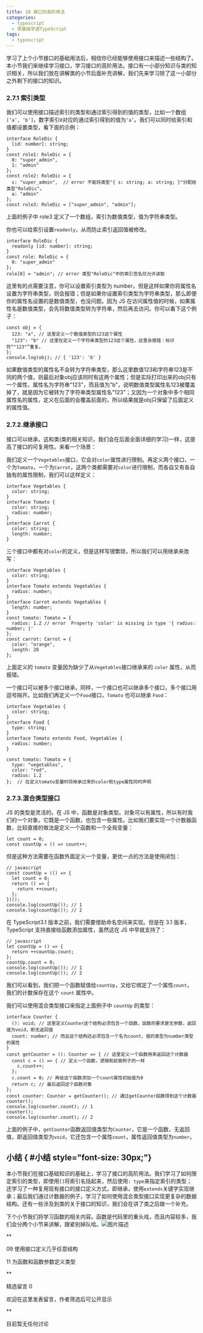 ```yaml
---
title: 10 接口的高阶用法
categories: 
  - typescript
  - 零基础学透TypeScript
tags: 
  - typescript
---
```


学习了上个小节接口的基础用法后，相信你已经能够使用接口来描述一些结构了。本小节我们来继续学习接口，学习接口的高阶用法。接口有一小部分知识与类的知识相关，所以我们放在讲解类的小节后面补充讲解，我们先来学习除了这一小部分之外剩下的接口的知识。

### 2.7.1 索引类型

我们可以使用接口描述索引的类型和通过索引得到的值的类型，比如一个数组`[‘a’, ‘b’]`，数字索引`0`对应的通过索引得到的值为`’a’`。我们可以同时给索引和值都设置类型，看下面的示例：

``` {.language-typescript}
interface RoleDic {
  [id: number]: string;
}
const role1: RoleDic = {
  0: "super_admin",
  1: "admin"
};
const role2: RoleDic = {
  s: "super_admin",  // error 不能将类型"{ s: string; a: string; }"分配给类型"RoleDic"。
  a: "admin"
};
const role3: RoleDic = ["super_admin", "admin"];
```

上面的例子中 role3 定义了一个数组，索引为数值类型，值为字符串类型。

你也可以给索引设置`readonly`，从而防止索引返回值被修改。

``` {.language-typescript}
interface RoleDic {
  readonly [id: number]: string;
}
const role: RoleDic = {
  0: "super_admin"
};
role[0] = "admin"; // error 类型"RoleDic"中的索引签名仅允许读取
```

这里有的点需要注意，你可以设置索引类型为
number。但是这样如果你将属性名设置为字符串类型，则会报错；但是如果你设置索引类型为字符串类型，那么即便你的属性名设置的是数值类型，也没问题。因为
JS
在访问属性值的时候，如果属性名是数值类型，会先将数值类型转为字符串，然后再去访问。你可以看下这个例子：

``` {.language-javascript}
const obj = {
  123: "a", // 这里定义一个数值类型的123这个属性
  "123": "b" // 这里在定义一个字符串类型的123这个属性，这里会报错：标识符“"123"”重复。
};
console.log(obj); // { '123': 'b' }
```

如果数值类型的属性名不会转为字符串类型，那么这里数值123和字符串123是不同的两个值，则最后对象obj应该同时有这两个属性；但是实际打印出来的obj只有一个属性，属性名为字符串"123"，而且值为"b"，说明数值类型属性名123被覆盖掉了，就是因为它被转为了字符串类型属性名"123"；又因为一个对象中多个相同属性名的属性，定义在后面的会覆盖前面的，所以结果就是obj只保留了后面定义的属性值。

### 2.7.2.继承接口

接口可以继承，这和类(类的相关知识，我们会在后面全面详细的学习)一样，这提高了接口的可复用性。来看一个场景：

我们定义一个`Vegetables`接口，它会对`color`属性进行限制。再定义两个接口，一个为`Tomato`，一个为`Carrot`，这两个类都需要对`color`进行限制，而各自又有各自独有的属性限制，我们可以这样定义：

``` {.language-typescript}
interface Vegetables {
  color: string;
}
interface Tomato {
  color: string;
  radius: number;
}
interface Carrot {
  color: string;
  length: number;
}
```

三个接口中都有对`color`的定义，但是这样写很繁琐，所以我们可以用继承来改写：

``` {.language-typescript}
interface Vegetables {
  color: string;
}
interface Tomato extends Vegetables {
  radius: number;
}
interface Carrot extends Vegetables {
  length: number;
}
const tomato: Tomato = {
  radius: 1.2 // error  Property 'color' is missing in type '{ radius: number; }'
};
const carrot: Carrot = {
  color: "orange",
  length: 20
};
```

上面定义的 `tomato` 变量因为缺少了从`Vegetables`接口继承来的 `color`
属性，从而报错。

一个接口可以被多个接口继承，同样，一个接口也可以继承多个接口，多个接口用逗号隔开。比如我们再定义一个`Food`接口，`Tomato`
也可以继承 `Food`：

``` {.language-typescript}
interface Vegetables {
  color: string;
}
interface Food {
  type: string;
}
interface Tomato extends Food, Vegetables {
  radius: number;
}

const tomato: Tomato = {
  type: "vegetables",
  color: "red",
  radius: 1.2
};  // 在定义tomato变量时将继承过来的color和type属性同时声明
```

### 2.7.3.混合类型接口

JS 的类型是灵活的。在 JS
中，函数是对象类型。对象可以有属性，所以有时我们的一个对象，它既是一个函数，也包含一些属性。比如我们要实现一个计数器函数，比较直接的做法是定义一个函数和一个全局变量：

``` {.language-javascript}
let count = 0;
const countUp = () => count++;
```

但是这种方法需要在函数外面定义一个变量，更优一点的方法是使用闭包：

``` {.language-javascript}
// javascript
const countUp = (() => {
  let count = 0;
  return () => {
    return ++count;
  };
})();
console.log(countUp()); // 1
console.log(countUp()); // 2
```

在 TypeScript3.1 版本之前，我们需要借助命名空间来实现。但是在 3.1
版本，TypeScript 支持直接给函数添加属性，虽然这在 JS 中早就支持了：

``` {.language-javascript}
// javascript
let countUp = () => {
  return ++countUp.count;
};
countUp.count = 0;
console.log(countUp()); // 1
console.log(countUp()); // 2
```

我们可以看到，我们把一个函数赋值给`countUp`，又给它绑定了一个属性`count`，我们的计数保存在这个
`count` 属性中。

我们可以使用混合类型接口来指定上面例子中 `countUp` 的类型：

``` {.language-typescript}
interface Counter {
  (): void; // 这里定义Counter这个结构必须包含一个函数，函数的要求是无参数，返回值为void，即无返回值
  count: number; // 而且这个结构还必须包含一个名为count、值的类型为number类型的属性
}
const getCounter = (): Counter => { // 这里定义一个函数用来返回这个计数器
  const c = () => { // 定义一个函数，逻辑和前面例子的一样
    c.count++;
  };
  c.count = 0; // 再给这个函数添加一个count属性初始值为0
  return c; // 最后返回这个函数对象
};
const counter: Counter = getCounter(); // 通过getCounter函数得到这个计数器
counter();
console.log(counter.count); // 1
counter();
console.log(counter.count); // 2
```

上面的例子中，`getCounter`函数返回值类型为`Counter`，它是一个函数，无返回值，即返回值类型为`void`，它还包含一个属性`count`，属性返回值类型为`number`。

小结  { #小结 style="font-size: 30px;"}
----

本小节我们在接口基础知识的基础上，学习了接口的高阶用法。我们学习了如何限定索引的类型，即使用`[]`将索引名括起来，然后使用`: type`来指定索引的类型；还学习了一种复用现有接口的接口定义方式，即继承，使用`extends`关键字实现继承；最后我们通过计数器的例子，学习了如何使用混合类型接口实现更复杂的数据结构。还有一些涉及到类的关于接口的知识，我们会在讲了类之后做一个补充。

下个小节我们将学习函数的相关内容。函数是代码里的重头戏，而且内容较多，我们会分两个小节来讲解，跟紧别掉队哈。![图片描述](http://img.mukewang.com/5cf4bfe50001f4cf16000459.jpg)

[](/read/35/article/346)

**

09 使用接口定义几乎任意结构

[](/read/35/article/348)

11 为函数和函数参数定义类型

**

精选留言 0

欢迎在这里发表留言，作者筛选后可公开显示

**

目前暂无任何讨论
